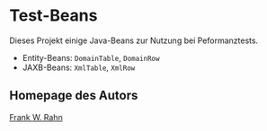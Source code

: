 # Test-Beans
Dieses Projekt einige Java-Beans zur Nutzung bei Peformanztests.

* Entity-Beans: `DomainTable`, `DomainRow` 
* JAXB-Beans: `XmlTable`, `XmlRow`

## Homepage des Autors
[Frank W. Rahn](http://www.frank-rahn.de)